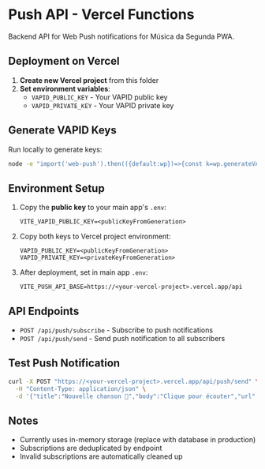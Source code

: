 # Push API - Vercel Functions

Backend API for Web Push notifications for Música da Segunda PWA.

## Deployment on Vercel

1. **Create new Vercel project** from this folder
2. **Set environment variables**:
   - `VAPID_PUBLIC_KEY` - Your VAPID public key
   - `VAPID_PRIVATE_KEY` - Your VAPID private key

## Generate VAPID Keys

Run locally to generate keys:

```bash
node -e "import('web-push').then(({default:wp})=>{const k=wp.generateVAPIDKeys();console.log(k);})"
```

## Environment Setup

1. Copy the **public key** to your main app's `.env`:
   ```
   VITE_VAPID_PUBLIC_KEY=<publicKeyFromGeneration>
   ```

2. Copy both keys to Vercel project environment:
   ```
   VAPID_PUBLIC_KEY=<publicKeyFromGeneration>
   VAPID_PRIVATE_KEY=<privateKeyFromGeneration>
   ```

3. After deployment, set in main app `.env`:
   ```
   VITE_PUSH_API_BASE=https://<your-vercel-project>.vercel.app/api
   ```

## API Endpoints

- `POST /api/push/subscribe` - Subscribe to push notifications
- `POST /api/push/send` - Send push notification to all subscribers

## Test Push Notification

```bash
curl -X POST "https://<your-vercel-project>.vercel.app/api/push/send" \
  -H "Content-Type: application/json" \
  -d '{"title":"Nouvelle chanson 🎵","body":"Clique pour écouter","url":"/playlist"}'
```

## Notes

- Currently uses in-memory storage (replace with database in production)
- Subscriptions are deduplicated by endpoint
- Invalid subscriptions are automatically cleaned up
